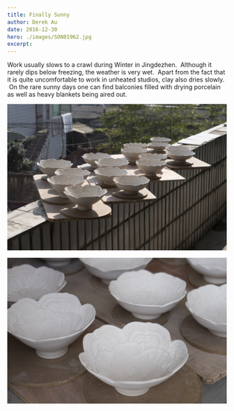 ```yaml
---
title: Finally Sunny
author: Derek Au
date: 2016-12-30
hero: ./images/SON01962.jpg
excerpt: 
---
```


Work usually slows to a crawl during Winter in Jingdezhen.  Although it rarely dips below freezing, the weather is very wet.  Apart from the fact that it is quite uncomfortable to work in unheated studios, clay also dries slowly.  On the rare sunny days one can find balconies filled with drying porcelain as well as heavy blankets being aired out.

![](./images/SON01962.jpg)

![](./images/SON01972.jpg)
